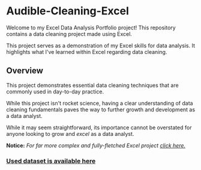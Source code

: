 # Audible-Cleaning-Excel

Welcome to my Excel Data Analysis Portfolio project! This repository contains a data cleaning project made using Excel.

This project serves as a demonstration of my Excel skills for data analysis. It highlights what I've learned within Excel regarding data cleaning.

## Overview

This project demonstrates essential data cleaning techniques that are commonly used in day-to-day practice.

While this project isn't rocket science, having a clear understanding of data cleaning fundamentals paves the way to further growth and development as a data analyst.

While it may seem straightforward, its importance cannot be overstated for anyone looking to grow and *excel* as a data analyst.

**Notice:** *For far more complex and fully-fletched Excel project [click here.](https://github.com/DominikKukla/Electronics-Retailer-Excel)*

### [Used dataset is available here](https://www.kaggle.com/datasets/snehangsude/audible-dataset/)
